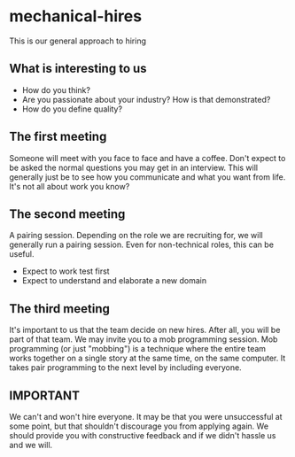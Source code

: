 # mechanical-hires
This is our general approach to hiring

## What is interesting to us
- How do you think?
- Are you passionate about your industry? How is that demonstrated?
- How do you define quality?

## The first meeting
Someone will meet with you face to face and have a coffee. Don't expect to be asked the normal questions you may get in an interview. This will generally just be to see how you communicate and what you want from life. It's not all about work you know?

## The second meeting
A pairing session. 
Depending on the role we are recruiting for, we will generally run a pairing session. Even for non-technical roles, this can be useful.
  - Expect to work test first
  - Expect to understand and elaborate a new domain
  
## The third meeting
It's important to us that the team decide on new hires. After all, you will be part of that team.
We may invite you to a mob programming session. Mob programming (or just "mobbing") is a technique where the entire team works together on a single story at the same time, on the same computer. It takes pair programming to the next level by including everyone.

## IMPORTANT
We can't and won't hire everyone. It may be that you were unsuccessful at some point, but that shouldn't discourage you from applying again. We should provide you with constructive feedback and if we didn't hassle us and we will.

